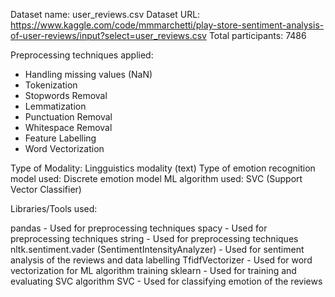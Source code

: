 Dataset name: user_reviews.csv
Dataset URL: https://www.kaggle.com/code/mmmarchetti/play-store-sentiment-analysis-of-user-reviews/input?select=user_reviews.csv
Total participants: 7486

Preprocessing techniques applied:
- Handling missing values (NaN)
- Tokenization
- Stopwords Removal
- Lemmatization
- Punctuation Removal
- Whitespace Removal
- Feature Labelling
- Word Vectorization

Type of Modality: Lingguistics modality (text)
Type of emotion recognition model used: Discrete emotion model
ML algorithm used: SVC (Support Vector Classifier)

Libraries/Tools used:

pandas - Used for preprocessing techniques
spacy - Used for preprocessing techniques
string - Used for preprocessing techniques
nltk.sentiment.vader (SentimentIntensityAnalyzer) - Used for sentiment analysis of the reviews and data labelling
TfidfVectorizer - Used for word vectorization for ML algorithm training
sklearn - Used for training and evaluating SVC algorithm
SVC - Used for classifying emotion of the reviews

